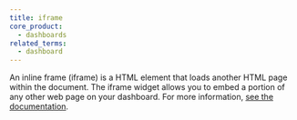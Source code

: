 ```yaml
---
title: iframe
core_product:
  - dashboards
related_terms:
  - dashboard
---
```

An inline frame (iframe) is a HTML element that loads another HTML page within the document. The iframe widget allows you to embed a portion of any other web page on your dashboard. For more information, <a href="/dashboards/widgets/annotations_embeds/iframe/">see the documentation</a>.